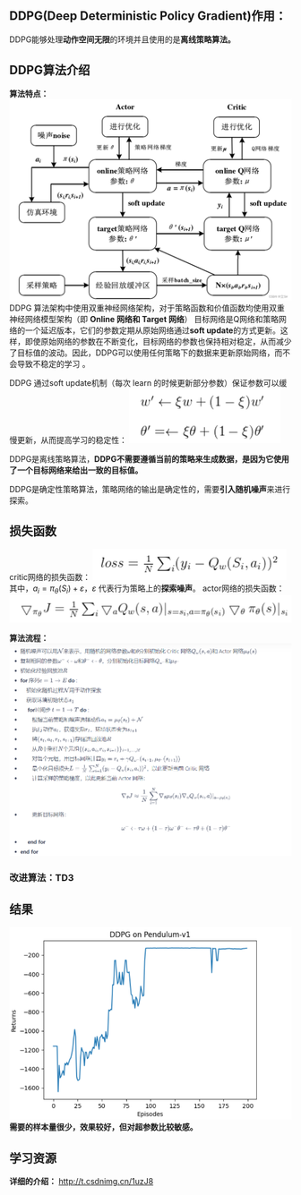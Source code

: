 ## DDPG(Deep Deterministic Policy Gradient)作用：
DDPG能够处理**动作空间无限**的环境并且使用的是**离线策略算法。**

## DDPG算法介绍

**算法特点：**
![alt text](12c33b654b75458f8e002bee45a702a2.png)
DDPG 算法架构中使用双重神经网络架构，对于策略函数和价值函数均使用双重神经网络模型架构（即 **Online 网络和 Target 网络**）
目标网络是Q网络和策略网络的一个延迟版本，它们的参数定期从原始网络通过**soft update**的方式更新。这样，即使原始网络的参数在不断变化，目标网络的参数也保持相对稳定，从而减少了目标值的波动。因此，DDPG可以使用任何策略下的数据来更新原始网络，而不会导致不稳定的学习 。

DDPG 通过soft update机制（每次 learn 的时候更新部分参数）保证参数可以缓慢更新，从而提高学习的稳定性：
![alt text](image.png)

DDPG是离线策略算法，**DDPG不需要遵循当前的策略来生成数据，是因为它使用了一个目标网络来给出一致的目标值。**

DDPG是确定性策略算法，策略网络的输出是确定性的，需要**引入随机噪声**来进行探索。

## 损失函数
critic网络的损失函数：
![alt text](image-1.png)
其中，$a_i = \pi _{\theta} (S_i) + \varepsilon，\varepsilon$ 代表行为策略上的**探索噪声**。
actor网络的损失函数：
![alt text](image-2.png)

**算法流程：**
![alt text](image-3.png)



### 改进算法：TD3


## 结果
![alt text](image-4.png)
**需要的样本量很少，效果较好，但对超参数比较敏感。**


## 学习资源
**详细的介绍：** http://t.csdnimg.cn/1uzJ8
